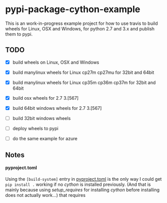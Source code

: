 # pypi-package-cython-example

This is an work-in-progress example project for how to use travis to build
wheels for Linux, OSX and Windows, for python 2.7 and 3.x and publish them to
pypi.

## TODO

- [x] build wheels on Linux, OSX and Windows
- [x] build manylinux wheels for Linux cp27m cp27mu for 32bit and 64bit
- [x] build manylinux wheels for Linux cp35m cp36m cp37m for 32bit and 64bit
- [x] build osx wheels for 2.7 3.\[567\]
- [x] build 64bit windows wheels for 2.7 3.\[567\]
- [ ] build 32bit windows wheels
- [ ] deploy wheels to pypi

- [ ] do the same example for azure

## Notes

#### pyproject.toml

Using the `[build-system]` entry in [pyproject.toml](./pyproject.toml) is the
only way I could get `pip install .` working if no _cython_ is installed
previously. (And that is mainly because using _setup_requires_ for installing
_cython_ before installing does not actually work...) that requires
